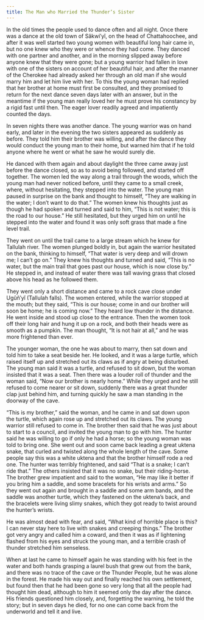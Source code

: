 ```yaml
---
title: The Man who Married the Thunder’s Sister
---
```


In the old times the people used to dance often and all night. Once there was a dance at the old town of Sâkwi′yĭ, on the head of Chattahoochee, and after it was well started two young women with beautiful long hair came in, but no one knew who they were or whence they had come. They danced with one partner and another, and in the morning slipped away before anyone knew that they were gone; but a young warrior had fallen in love with one of the sisters on account of her beautiful hair, and after the manner of the Cherokee had already asked her through an old man if she would marry him and let him live with her. To this the young woman had replied that her brother at home must first be consulted, and they promised to return for the next dance seven days later with an answer, but in the meantime if the young man really loved her he must prove his constancy by a rigid fast until then. The eager lover readily agreed and impatiently counted the days.

In seven nights there was another dance. The young warrior was on hand early, and later in the evening the two sisters appeared as suddenly as before. They told him their brother was willing, and after the dance they would conduct the young man to their home, but warned him that if he told anyone where he went or what he saw he would surely die.

He danced with them again and about daylight the three came away just before the dance closed, so as to avoid being followed, and started off together. The women led the way along a trail through the woods, which the young man had never noticed before, until they came to a small creek, where, without hesitating, they stepped into the water. The young man paused in surprise on the bank and thought to himself, “They are walking in the water; I don’t want to do that.” The women knew his thoughts just as though he had spoken and turned and said to him, “This is not water; this is the road to our house.” He still hesitated, but they urged him on until he stepped into the water and found it was only soft grass that made a fine level trail.

They went on until the trail came to a large stream which he knew for Tallulah river. The women plunged boldly in, but again the warrior hesitated on the bank, thinking to himself, “That water is very deep and will drown me; I can’t go on.” They knew his thoughts and turned and said, “This is no water, but the main trail that goes past our house, which is now close by.” He stepped in, and instead of water there was tall waving grass that closed above his head as he followed them.

They went only a short distance and came to a rock cave close under Ugûñ′yĭ (Tallulah falls). The women entered, while the warrior stopped at the mouth; but they said, “This is our house; come in and our brother will soon be home; he is coming now.” They heard low thunder in the distance. He went inside and stood up close to the entrance. Then the women took off their long hair and hung it up on a rock, and both their heads were as smooth as a pumpkin. The man thought, “It is not hair at all,” and he was more frightened than ever.

The younger woman, the one he was about to marry, then sat down and told him to take a seat beside her. He looked, and it was a large turtle, which raised itself up and stretched out its claws as if angry at being disturbed. The young man said it was a turtle, and refused to sit down, but the woman insisted that it was a seat. Then there was a louder roll of thunder and the woman said, “Now our brother is nearly home.” While they urged and he still refused to come nearer or sit down, suddenly there was a great thunder clap just behind him, and turning quickly he saw a man standing in the doorway of the cave.

“This is my brother,” said the woman, and he came in and sat down upon the turtle, which again rose up and stretched out its claws. The young warrior still refused to come in. The brother then said that he was just about to start to a council, and invited the young man to go with him. The hunter said he was willing to go if only he had a horse; so the young woman was told to bring one. She went out and soon came back leading a great uktena snake, that curled and twisted along the whole length of the cave. Some people say this was a white uktena and that the brother himself rode a red one. The hunter was terribly frightened, and said “That is a snake; I can’t ride that.” The others insisted that it was no snake, but their riding-horse. The brother grew impatient and said to the woman, “He may like it better if you bring him a saddle, and some bracelets for his wrists and arms.” So they went out again and brought in a saddle and some arm bands, and the saddle was another turtle, which they fastened on the uktena’s back, and the bracelets were living slimy snakes, which they got ready to twist around the hunter’s wrists.

He was almost dead with fear, and said, “What kind of horrible place is this? I can never stay here to live with snakes and creeping things.” The brother got very angry and called him a coward, and then it was as if lightening flashed from his eyes and struck the young man, and a terrible crash of thunder stretched him senseless.

When at last he came to himself again he was standing with his feet in the water and both hands grasping a laurel bush that grew out from the bank, and there was no trace of the cave or the Thunder People, but he was alone in the forest. He made his way out and finally reached his own settlement, but found then that he had been gone so very long that all the people had thought him dead, although to him it seemed only the day after the dance. His friends questioned him closely, and, forgetting the warning, he told the story; but in seven days he died, for no one can come back from the underworld and tell it and live.
